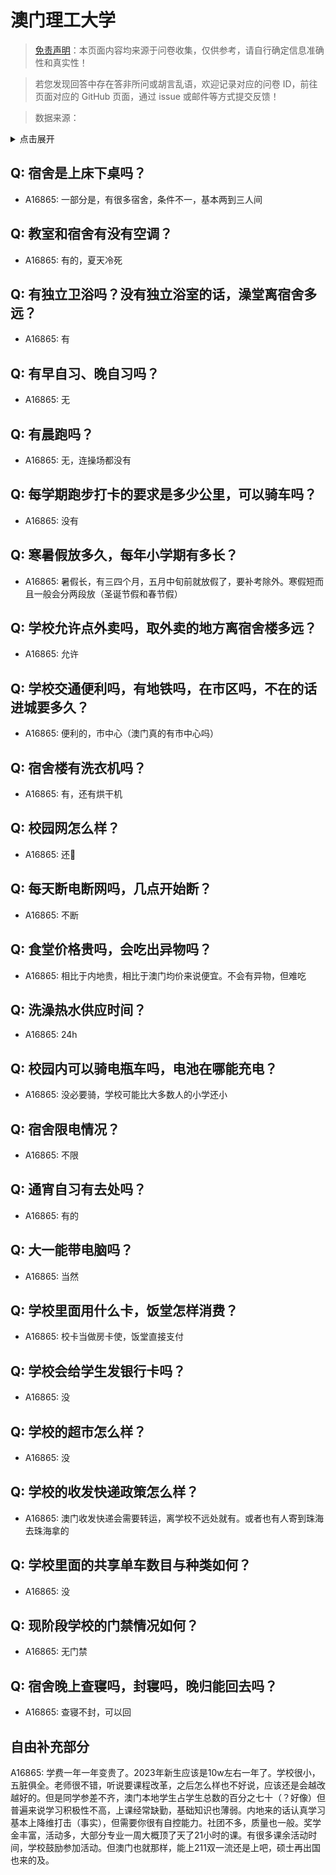 # 澳门理工大学

> [免责声明](https://colleges.chat/#_3)：本页面内容均来源于问卷收集，仅供参考，请自行确定信息准确性和真实性！

> 若您发现回答中存在答非所问或胡言乱语，欢迎记录对应的问卷 ID，前往页面对应的 GitHub 页面，通过 issue 或邮件等方式提交反馈！

> 数据来源：

<details><summary>点击展开</summary>
<ul>
<li>A16865: 匿名 (2023 年 02 月)</li>
</ul>
</details>

## Q: 宿舍是上床下桌吗？

- A16865: 一部分是，有很多宿舍，条件不一，基本两到三人间

## Q: 教室和宿舍有没有空调？

- A16865: 有的，夏天冷死

## Q: 有独立卫浴吗？没有独立浴室的话，澡堂离宿舍多远？

- A16865: 有

## Q: 有早自习、晚自习吗？

- A16865: 无

## Q: 有晨跑吗？

- A16865: 无，连操场都没有

## Q: 每学期跑步打卡的要求是多少公里，可以骑车吗？

- A16865: 没有

## Q: 寒暑假放多久，每年小学期有多长？

- A16865: 暑假长，有三四个月，五月中旬前就放假了，要补考除外。寒假短而且一般会分两段放（圣诞节假和春节假）

## Q: 学校允许点外卖吗，取外卖的地方离宿舍楼多远？

- A16865: 允许

## Q: 学校交通便利吗，有地铁吗，在市区吗，不在的话进城要多久？

- A16865: 便利的，市中心（澳门真的有市中心吗）

## Q: 宿舍楼有洗衣机吗？

- A16865: 有，还有烘干机

## Q: 校园网怎么样？

- A16865: 还🌟

## Q: 每天断电断网吗，几点开始断？

- A16865: 不断

## Q: 食堂价格贵吗，会吃出异物吗？

- A16865: 相比于内地贵，相比于澳门均价来说便宜。不会有异物，但难吃

## Q: 洗澡热水供应时间？

- A16865: 24h

## Q: 校园内可以骑电瓶车吗，电池在哪能充电？

- A16865: 没必要骑，学校可能比大多数人的小学还小

## Q: 宿舍限电情况？

- A16865: 不限

## Q: 通宵自习有去处吗？

- A16865: 有的

## Q: 大一能带电脑吗？

- A16865: 当然

## Q: 学校里面用什么卡，饭堂怎样消费？

- A16865: 校卡当做房卡使，饭堂直接支付

## Q: 学校会给学生发银行卡吗？

- A16865: 没

## Q: 学校的超市怎么样？

- A16865: 没

## Q: 学校的收发快递政策怎么样？

- A16865: 澳门收发快递会需要转运，离学校不远处就有。或者也有人寄到珠海去珠海拿的

## Q: 学校里面的共享单车数目与种类如何？

- A16865: 没

## Q: 现阶段学校的门禁情况如何？

- A16865: 无门禁

## Q: 宿舍晚上查寝吗，封寝吗，晚归能回去吗？

- A16865: 查寝不封，可以回

## 自由补充部分

A16865: 学费一年一年变贵了。2023年新生应该是10w左右一年了。学校很小，五脏俱全。老师很不错，听说要课程改革，之后怎么样也不好说，应该还是会越改越好的。但是同学参差不齐，澳门本地学生占学生总数的百分之七十（？好像）但普遍来说学习积极性不高，上课经常缺勤，基础知识也薄弱。内地来的话认真学习基本上降维打击（事实），但需要你很有自控能力。社团不多，质量也一般。奖学金丰富，活动多，大部分专业一周大概顶了天了21小时的课。有很多课余活动时间，学校鼓励参加活动。但澳门也就那样，能上211双一流还是上吧，硕士再出国也来的及。
